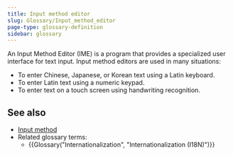 ```yaml
---
title: Input method editor
slug: Glossary/Input_method_editor
page-type: glossary-definition
sidebar: glossary
---
```


An Input Method Editor (IME) is a program that provides a specialized user interface for text input. Input method editors are used in many situations:

- To enter Chinese, Japanese, or Korean text using a Latin keyboard.
- To enter Latin text using a numeric keypad.
- To enter text on a touch screen using handwriting recognition.

## See also

- [Input method](https://en.wikipedia.org/wiki/Input_method)
- Related glossary terms:
  - {{Glossary("Internationalization", "Internationalization (I18N)")}}
